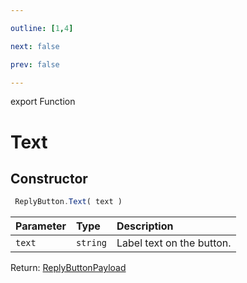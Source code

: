 ```yaml
---

outline: [1,4]

next: false

prev: false

---
```


export Function
# Text

## Constructor
```ts
 ReplyButton.Text( text )
 ```
| Parameter | Type | Description |
| :--- | :--- | :--- |
| `text` | `string` | Label text on the button. |

Return: [ReplyButtonPayload](../../../interfaces/ReplyButtonPayload.md)
